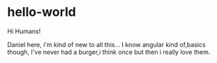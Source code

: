 # hello-world
Hi Humans!

Daniel here, i'm kind of new to all this...
I know angular kind of,basics though,
I've never had a burger,i think once but then i really love them.
